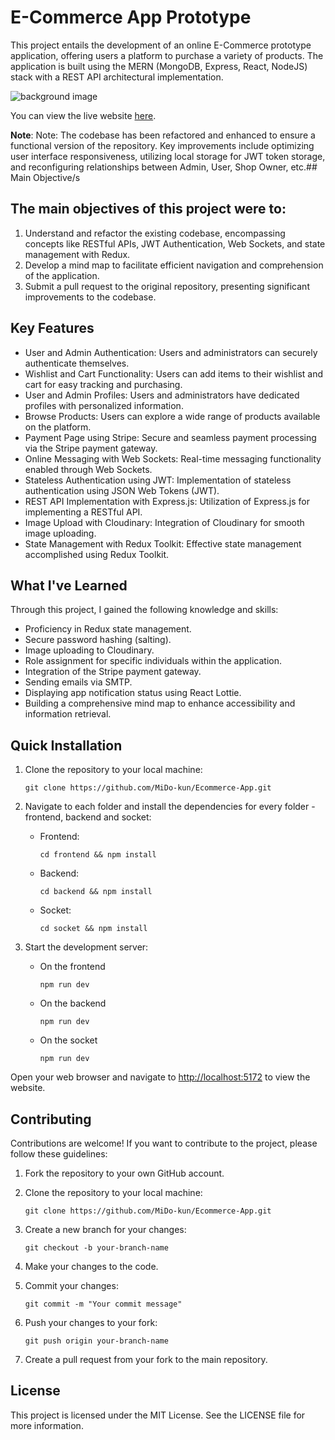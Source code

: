 # E-Commerce App Prototype 

This project entails the development of an online E-Commerce prototype application, offering users a platform to purchase a variety of products. The application is built using the MERN (MongoDB, Express, React, NodeJS) stack with a REST API architectural implementation.

![background image](https://lh3.googleusercontent.com/pw/ADCreHeVjsV8JxN0e8PpubMEkFj5r48syM0BPKKZD6cprhv3xDL2xCF6P7JZFg5GFOPM4FXNHJf75Rg0ujQqYocDFleDV1BL79a4iBZoBiEAi_LI60GQDTtCohZMdf-CqxsIZJ6vPicn0mBEamrj9m5dHT_X=w1348-h661-s-no)

You can view the live website [here](https://online-commerce-app-prod.netlify.app/).

**Note**: Note: The codebase has been refactored and enhanced to ensure a functional version of the repository. Key improvements include optimizing user interface responsiveness, utilizing local storage for JWT token storage, and reconfiguring relationships between Admin, User, Shop Owner, etc.## Main Objective/s

## The main objectives of this project were to:

1. Understand and refactor the existing codebase, encompassing concepts like RESTful APIs, JWT Authentication, Web Sockets, and state management with Redux.
2. Develop a mind map to facilitate efficient navigation and comprehension of the application.
3. Submit a pull request to the original repository, presenting significant improvements to the codebase.

## Key Features

- User and Admin Authentication: Users and administrators can securely authenticate themselves.
- Wishlist and Cart Functionality: Users can add items to their wishlist and cart for easy tracking and purchasing.
- User and Admin Profiles: Users and administrators have dedicated profiles with personalized information.
- Browse Products: Users can explore a wide range of products available on the platform.
- Payment Page using Stripe: Secure and seamless payment processing via the Stripe payment gateway.
- Online Messaging with Web Sockets: Real-time messaging functionality enabled through Web Sockets.
- Stateless Authentication using JWT: Implementation of stateless authentication using JSON Web Tokens (JWT).
- REST API Implementation with Express.js: Utilization of Express.js for implementing a RESTful API.
- Image Upload with Cloudinary: Integration of Cloudinary for smooth image uploading.
- State Management with Redux Toolkit: Effective state management accomplished using Redux Toolkit.

## What I've Learned

Through this project, I gained the following knowledge and skills:
- Proficiency in Redux state management.
- Secure password hashing (salting).
- Image uploading to Cloudinary.
- Role assignment for specific individuals within the application.
- Integration of the Stripe payment gateway.
- Sending emails via SMTP.
- Displaying app notification status using React Lottie.
- Building a comprehensive mind map to enhance accessibility and information retrieval.

## Quick Installation

1. Clone the repository to your local machine:

   `git clone https://github.com/MiDo-kun/Ecommerce-App.git`

2. Navigate to each folder and install the dependencies for every folder - frontend, backend and socket:

   - Frontend: 

      ```cd frontend && npm install```

   - Backend: 

      ```cd backend && npm install```

   - Socket: 

      ```cd socket && npm install```

3. Start the development server:

   - On the frontend

      `npm run dev`

   - On the backend

      `npm run dev`

   - On the socket

      `npm run dev`

Open your web browser and navigate to [http://localhost:5172](http://localhost:5172) to view the website.

## Contributing

Contributions are welcome! If you want to contribute to the project, please follow these guidelines:

1. Fork the repository to your own GitHub account.

2. Clone the repository to your local machine:

   `git clone https://github.com/MiDo-kun/Ecommerce-App.git`

3. Create a new branch for your changes:

   `git checkout -b your-branch-name`

4. Make your changes to the code.

5. Commit your changes:

   `git commit -m "Your commit message"`

6. Push your changes to your fork:

   `git push origin your-branch-name`

7. Create a pull request from your fork to the main repository.

## License

This project is licensed under the MIT License. See the LICENSE file for more information.
